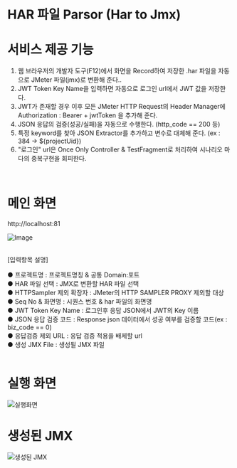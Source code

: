 # HAR 파일 Parsor (Har to Jmx)

# 서비스 제공 기능
1. 웹 브라우저의 개발자 도구(F12)에서 화면을 Record하여 저장한 .har 파일을 자동으로 JMeter 파일(jmx)로 변환해 준다..
2. JWT Token Key Name을 입력하면 자동으로 로그인 url에서 JWT 값을 저장한다.
3. JWT가 존재할 경우 이후 모든 JMeter HTTP Request의 Header Manager에 Authorization : Bearer + jwtToken 을 추가해 준다.
4. JSON 응답의 검증(성공/실패)을 자동으로 수행한다. (http_code == 200 등)
5. 특정 keyword를 찾아 JSON Extractor를 추가하고 변수로 대체해 준다. (ex : 384 -> ${projectUid})
6. "로그인" url은 Once Only Controller & TestFragment로 처리하여 시나리오 마다의 중복구현을 회피한다.
<br>

# 메인 화면

http://localhost:81

![Image](https://github-production-user-asset-6210df.s3.amazonaws.com/20077391/438502634-09a1582b-d5c2-4875-b7e7-d87959cee354.png?X-Amz-Algorithm=AWS4-HMAC-SHA256&X-Amz-Credential=AKIAVCODYLSA53PQK4ZA%2F20250429%2Fus-east-1%2Fs3%2Faws4_request&X-Amz-Date=20250429T005441Z&X-Amz-Expires=300&X-Amz-Signature=b4f2c6c5581dc8ed218cc982c39fad102a805eec5f5156ee55f8338a890c43fe&X-Amz-SignedHeaders=host)

<br>[입력항목 설명]<br>

● 프로젝트명 : 프로젝트명칭 & 공통 Domain:포트<br>
● HAR 파일 선택 : JMX로 변환할 HAR 파일 선택<br>
● HTTPSampler 제외 확장자 : JMeter의 HTTP SAMPLER PROXY 제외할 대상<br>
● Seq No & 화면명 : 시퀀스 번호 & har 파일의 화면명<br>
● JWT Token Key Name : 로그인후 응답 JSON에서 JWT의 Key 이름<br>
● JSON 응답 검증 코드 : Response json 데이터에서 성공 여부를 검증할 코드(ex : biz_code == 0)<br>
● 응답검증 제외 URL : 응답 검증 적용을 배제할 url<br>
● 생성 JMX File : 생성될 JMX 파일 
<br><br>

# 실행 화면
![실행화면](https://github-production-user-asset-6210df.s3.amazonaws.com/20077391/438502528-570503b0-e2f3-4807-810c-47c7db743829.png?X-Amz-Algorithm=AWS4-HMAC-SHA256&X-Amz-Credential=AKIAVCODYLSA53PQK4ZA%2F20250429%2Fus-east-1%2Fs3%2Faws4_request&X-Amz-Date=20250429T005551Z&X-Amz-Expires=300&X-Amz-Signature=270e833ae9aa655f5e3cf6e286e981075b273b21767fe4d5376efebcde283573&X-Amz-SignedHeaders=host)

# 생성된 JMX
![생성된 JMX](https://github-production-user-asset-6210df.s3.amazonaws.com/20077391/438501921-9745a3a6-c583-4723-97fe-a6f9f8ebc33c.png?X-Amz-Algorithm=AWS4-HMAC-SHA256&X-Amz-Credential=AKIAVCODYLSA53PQK4ZA%2F20250429%2Fus-east-1%2Fs3%2Faws4_request&X-Amz-Date=20250429T004313Z&X-Amz-Expires=300&X-Amz-Signature=f275e77738b1b205ba399fab4bdff051728b7fc7f2fc76d8b3dc352aa8792233&X-Amz-SignedHeaders=host)
